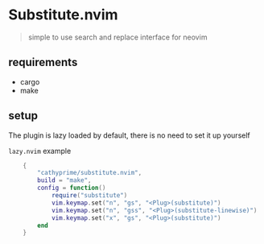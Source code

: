 # Substitute.nvim
> simple to use search and replace interface for neovim

## requirements
- cargo
- make

## setup

The plugin is lazy loaded by default, there is no need to set it up yourself

`lazy.nvim` example
```lua
    {
        "cathyprime/substitute.nvim",
        build = "make",
        config = function()
            require("substitute")
            vim.keymap.set("n", "gs", "<Plug>(substitute)")
            vim.keymap.set("n", "gss", "<Plug>(substitute-linewise)")
            vim.keymap.set("x", "gs", "<Plug>(substitute)")
        end
    }
```
